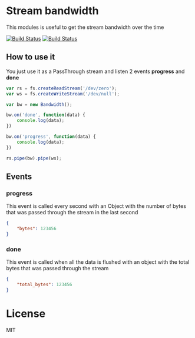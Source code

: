 # Stream bandwidth

This modules is useful to get the stream bandwidth over the time

[![Build Status](https://snap-ci.com/pmarques/node-stream-bandwidth/branch/master/build_image)](https://snap-ci.com/pmarques/node-stream-bandwidth/branch/master)
[![Build Status](https://semaphoreci.com/api/v1/pmarques/node-stream-bandwidth/branches/master/badge.svg)](https://semaphoreci.com/pmarques/node-stream-bandwidth)

## How to use it

You just use it as a PassThrough stream and listen 2 events **progress** and **done**

```javascript
var rs = fs.createReadStream('/dev/zero');
var ws = fs.createWriteStream('/dev/null');

var bw = new Bandwidth();

bw.on('done', function(data) {
    console.log(data);
})

bw.on('progress', function(data) {
    console.log(data);
})

rs.pipe(bw).pipe(ws);
```

## Events

### progress

This event is called every second with an Object with the number of bytes that
 was passed through the stream in the last second

```json
{
    "bytes": 123456
}
```

### done

This event is called when all the data is flushed with an object with the total
 bytes that was passed through the stream

```json
{
    "total_bytes": 123456
}
```

# License

MIT
